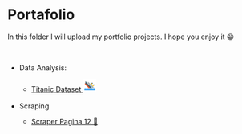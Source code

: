 # Portafolio

In this folder I will upload my portfolio projects. I hope you enjoy it 😁

<br />

<ul>
    <li>Data Analysis:</li>
    <ul>
        <li>
            <a href = https://github.com/Cesarppz/Portafolio/blob/master/Titanic.ipynb >
                Titanic Dataset <img width = '26px' align = 'rigth' alt= 'Titanic' src = https://raw.githubusercontent.com/Cesarppz/Portafolio/master/data/titanic_icon.png margin-bottom =  -5px ></img>
            <a>
        </li>
    </ul><br />
    <li>Scraping</li>
    <ul>
        <li>
            <a href = https://github.com/Cesarppz/Portafolio/blob/master/scrapping_p12_limpio.ipynb >Scraper Pagina 12 📃</a>
        </li>
    </ul>
</ul>


[Titanic_dataset]: https://github.com/Cesarppz/Portafolio/blob/master/Titanic.ipynb